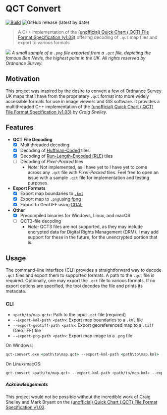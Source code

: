 # QCT Convert

[![Build](https://github.com/aleksi-kangas/qct-convert/actions/workflows/workflow.yaml/badge.svg)](https://github.com/aleksi-kangas/qct-convert/actions/workflows/workflow.yaml)
![GitHub release (latest by date)](https://img.shields.io/github/v/release/aleksi-kangas/qct-convert)

> A C++ implementation of the [(unofficial) Quick Chart (.QCT)
> File Format Specification (v1.03)](https://www.etheus.net/Quick_Chart_File_Format) offering decoding of `.qct` map
> files
> and export to various formats

![](map.png)
*A small sample of a `.png` file exported from a `.qct` file, depicting the famous Ben Nevis, the highest point in the
UK. All rights reserved by Ordnance Survey.*

## Motivation

This project was inspired by the desire to convert a few of [Ordnance Survey](https://www.ordnancesurvey.co.uk/) UK maps
that I have from the proprietary `.qct` format into more widely accessible formats for use in image viewers and GIS
software. It provides a multithreaded C++ implementation of
the [(unofficial) Quick Chart (.QCT) File Format Specification (v1.03)](https://www.etheus.net/Quick_Chart_File_Format)
by *Craig Shelley*.

## Features

- **QCT File Decoding**
    - [x] Multithreaded decoding
    - [x] Decoding of [Huffman-Coded](http://en.wikipedia.org/wiki/Huffman_coding) tiles
    - [x] Decoding of [Run-Length-Encoded (RLE)](http://en.wikipedia.org/wiki/Run-length_encoding) tiles
    - [ ] Decoding of *Pixel-Packed* tiles
        - *Note:* Not implemented, as I have yet to I have yet to come across any `.qct` file with _Pixel-Packed_ tiles.
          Feel free to open an issue with a sample `.qct` file for implementation and testing purposes.
- **Export Formats**
    - [x] Export map boundaries to [`.kml`](https://en.wikipedia.org/wiki/Keyhole_Markup_Language)
    - [x] Export map to `.png`using [fpng](https://github.com/richgel999/fpng)
    - [x] Export to GeoTIFF using [GDAL](https://www.gdal.org/)
- **Other**
    - [x] Precompiled binaries for Windows, Linux, and macOS
    - [ ] QCT3-file decoding
        - *Note:* QCT3 files are not supported, as they may include encrypted data for Digital Rights Management (DRM).
          I may add support for these in the future, for the unencrypted portion that is.

## Usage

The command-line interface (CLI) provides a straightforward way to decode `.qct` files and export them to supported
formats. A path to the `.qct` file is required. Optionally, one may export the `.qct` file to various formats. If no
export options are specified, the tool decodes the file and prints its metadata.

### CLI

- `<path/to/map.qct>`: Path to the input `.qct` file (required)
- `--export-kml-path <path>`: Export map boundaries to a `.kml` file
- `--export-geotiff-path <path>`: Export georeferenced map to a `.tiff` (GeoTIFF) file
- `--export-png-path <path>`: Export map image to a `.png` file

On Windows:

```cmd
qct-convert.exe <path\to\map.qct> --export-kml-path <path\to\map.kml> --export-geotiff-path <path\to\map.tiff> --export-png-path <path\to\map.png> 
```

On Linux/macOS:

```bash
qct-convert <path/to/map.qct> --export-kml-path <path/to/map.kml> --export-geotiff-path <path/to/map.tiff> --export-png-path <path/to/map.png>
```

##### Acknowledgements

This project would not be possible without the incredible work of Craig Shelley and Mark Bryant on
the [(unofficial) Quick Chart (.QCT) File Format Specification v1.03](https://www.etheus.net/Quick_Chart_File_Format).
